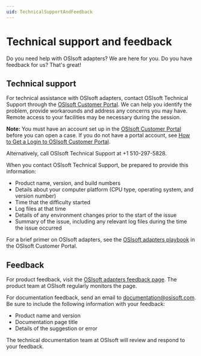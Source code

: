 ```yaml
---
uid: TechnicalSupportAndFeedback
---
```


# Technical support and feedback

Do you need help with OSIsoft adapters? We are here for you. Do you have feedback for us? That's great!

## Technical support

For technical assistance with OSIsoft adapters, contact OSIsoft Technical Support through the [OSIsoft Customer Portal](https://customers.osisoft.com/s/createcase). We can help you identify the problem, provide workarounds and address any concerns you may have. Remote access to your facilities may be necessary during the session.

**Note:**  You must have an account set up in the [OSIsoft Customer Portal](https://my.osisoft.com/) before you can open a case. If you do not have a portal account, see [How to Get a Login to OSIsoft Customer Portal](https://explore.osisoft.com/myosisoft-customer-portal/how-to-get-a-login).

Alternatively, call OSIsoft Technical Support at +1 510-297-5828.

When you contact OSIsoft Technical Support, be prepared to provide this information:
- Product name, version, and build numbers
- Details about your computer platform (CPU type, operating system, and version number)
- Time that the difficulty started
- Log files at that time
- Details of any environment changes prior to the start of the issue
- Summary of the issue, including any relevant log files during the time the issue occurred 

For a brief primer on OSIsoft adapters, see the [OSIsoft adapters playbook](https://customers.osisoft.com/s/knowledgearticle?knowledgeArticleUrl=Playbook-OSIsoft-adapters) in the OSIsoft Customer Portal. 

## Feedback

For product feedback, visit the [OSIsoft adapters feedback page](https://feedback.osisoft.com/forums/123456-osisoft-adapters). 
The product team at OSIsoft regularly monitors the page. 

For documentation feedback, send an email to [documentation@osisoft.com](mailto:documentation@osisoft.com?subject=OSIsoft%20adapter%20documentation). Be sure to include the following information with your feedback:

- Product name and version
- Documentation page title
- Details of the suggestion or error

The technical documentation team at OSIsoft will review and respond to your feedback.

